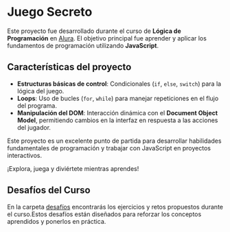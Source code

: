# Juego Secreto

Este proyecto fue desarrollado durante el curso de **Lógica de Programación** en [Alura](https://app.aluracursos.com/course/logica-programacion-explorar-funciones-listas). El objetivo principal fue aprender y aplicar los fundamentos de programación utilizando **JavaScript**.

## Características del proyecto

- **Estructuras básicas de control**: Condicionales (`if`, `else`, `switch`) para la lógica del juego.
- **Loops**: Uso de bucles (`for`, `while`) para manejar repeticiones en el flujo del programa.
- **Manipulación del DOM**: Interacción dinámica con el **Document Object Model**, permitiendo cambios en la interfaz en respuesta a las acciones del jugador.

Este proyecto es un excelente punto de partida para desarrollar habilidades fundamentales de programación y trabajar con JavaScript en proyectos interactivos.

¡Explora, juega y diviértete mientras aprendes!

## Desafíos del Curso

En la carpeta [desafíos](./desafíos) encontrarás los ejercicios y retos propuestos durante el curso.Estos desafíos están diseñados para reforzar los conceptos aprendidos y ponerlos en práctica.
